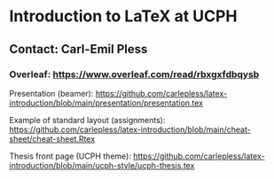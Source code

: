 # Introduction to LaTeX at UCPH
## Contact: Carl-Emil Pless

### Overleaf: https://www.overleaf.com/read/rbxgxfdbqysb

Presentation (beamer): https://github.com/carlepless/latex-introduction/blob/main/presentation/presentation.tex

Example of standard layout (assignments): https://github.com/carlepless/latex-introduction/blob/main/cheat-sheet/cheat-sheet.Rtex

Thesis front page (UCPH theme): https://github.com/carlepless/latex-introduction/blob/main/ucph-style/ucph-thesis.tex
 
